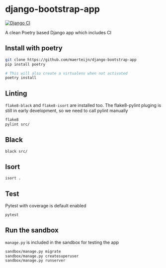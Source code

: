 # django-bootstrap-app
[![Django CI](https://github.com/maerteijn/django-bootstrap-app/actions/workflows/ci.yml/badge.svg)](https://github.com/maerteijn/django-bootstrap-app/actions/workflows/ci.yml)

A clean Poetry based Django app which includes CI

## Install with poetry
```bash
git clone https://github.com/maerteijn/django-bootstrap-app
pip install poetry

# This will also create a virtualenv when not activated
poetry install
```

## Linting
`flake8-black` and `flake8-isort` are installed too. The flake8-pylint pluging is still
in early development, so we need to call pylint manually
```bash
flake8
pylint src/
```

## Black
```bash
black src/
```

## Isort
```bash
isort .
```

## Test
Pytest with coverage is default enabled
```bash
pytest
```

## Run the sandbox
`manage.py` is included in the sandbox for testing the app
```bash
sandbox/manage.py migrate
sandbox/manage.py createsuperuser
sandbox/manage.py runserver
```

